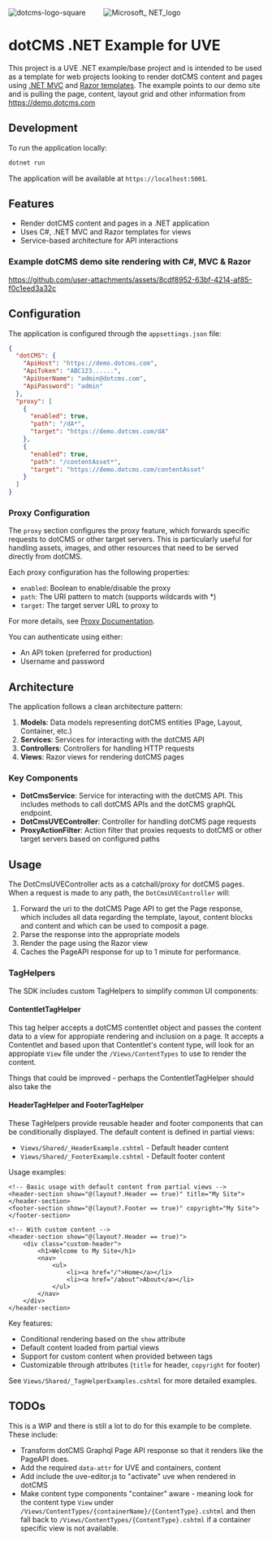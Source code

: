 ![dotcms-logo-square](https://github.com/user-attachments/assets/97d16db7-706c-4f4c-b352-619e1c8ceccc) &nbsp; &nbsp; &nbsp; &nbsp; ![Microsoft_ NET_logo](https://github.com/user-attachments/assets/59b19db7-206e-49c4-83b1-efbaf98ca07f)  &nbsp; 


# dotCMS .NET Example for UVE

This project is a UVE .NET example/base project and is intended to be used as a template for web projects looking to render dotCMS content and pages using [.NET MVC](https://dotnet.microsoft.com/en-us/apps/aspnet/mvc) and [Razor templates](https://learn.microsoft.com/en-us/aspnet/core/razor-pages/).  The example points to our demo site and is pulling the page, content, layout grid and other information from https://demo.dotcms.com

## Development

To run the application locally:

```bash
dotnet run
```

The application will be available at `https://localhost:5001`.




## Features

- Render dotCMS content and pages in a .NET application
- Uses C#, .NET MVC and Razor templates for views
- Service-based architecture for API interactions


### Example dotCMS demo site rendering with C#, MVC & Razor

https://github.com/user-attachments/assets/8cdf8952-63bf-4214-af85-f0c1eed3a32c


## Configuration

The application is configured through the `appsettings.json` file:

```json
{
  "dotCMS": {
    "ApiHost": "https://demo.dotcms.com",
    "ApiToken": "ABC123......",
    "ApiUserName": "admin@dotcms.com",
    "ApiPassword": "admin"
  },
  "proxy": [
    {
      "enabled": true,
      "path": "/dA*",
      "target": "https://demo.dotcms.com/dA"
    },
    {
      "enabled": true,
      "path": "/contentAsset*",
      "target": "https://demo.dotcms.com/contentAsset"
    }
  ]
}
```

### Proxy Configuration

The `proxy` section configures the proxy feature, which forwards specific requests to dotCMS or other target servers. This is particularly useful for handling assets, images, and other resources that need to be served directly from dotCMS.

Each proxy configuration has the following properties:
- `enabled`: Boolean to enable/disable the proxy
- `path`: The URI pattern to match (supports wildcards with *)
- `target`: The target server URL to proxy to

For more details, see [Proxy Documentation](docs/Proxy.md).

You can authenticate using either:
- An API token (preferred for production)
- Username and password

## Architecture

The application follows a clean architecture pattern:

1. **Models**: Data models representing dotCMS entities (Page, Layout, Container, etc.)
2. **Services**: Services for interacting with the dotCMS API
3. **Controllers**: Controllers for handling HTTP requests
4. **Views**: Razor views for rendering dotCMS pages

### Key Components

- **DotCmsService**: Service for interacting with the dotCMS API.  This includes methods to call dotCMS APIs and the dotCMS graphQL endpoint.
- **DotCmsUVEController**: Controller for handling dotCMS page requests
- **ProxyActionFilter**: Action filter that proxies requests to dotCMS or other target servers based on configured paths



## Usage

The DotCmsUVEController acts as a catchall/proxy for dotCMS pages. When a request is made to any path, the `DotCmsUVEController` will:

1. Forward the uri to the dotCMS Page API to get the Page response, which includes all data regarding the template, layout, content blocks and content and which can be used to composit a page.
2. Parse the response into the appropriate models
3. Render the page using the Razor view
4. Caches the PageAPI response for up to 1 minute for performance.

### TagHelpers

The SDK includes custom TagHelpers to simplify common UI components:


#### ContentletTagHelper
This tag helper accepts a dotCMS contentlet object and passes the content data to a view for appropiate rendering and inclusion on a page.  It accepts a Contentlet and based upon that Contentlet's content type, will look for an appropiate `View` file under the `/Views/ContentTypes` to use to render the content. 

Things that could be improved - perhaps the ContentletTagHelper should also take the 

#### HeaderTagHelper and FooterTagHelper

These TagHelpers provide reusable header and footer components that can be conditionally displayed. The default content is defined in partial views:

- `Views/Shared/_HeaderExample.cshtml` - Default header content
- `Views/Shared/_FooterExample.cshtml` - Default footer content

Usage examples:

```cshtml
<!-- Basic usage with default content from partial views -->
<header-section show="@(layout?.Header == true)" title="My Site"></header-section>
<footer-section show="@(layout?.Footer == true)" copyright="My Site"></footer-section>

<!-- With custom content -->
<header-section show="@(layout?.Header == true)">
    <div class="custom-header">
        <h1>Welcome to My Site</h1>
        <nav>
            <ul>
                <li><a href="/">Home</a></li>
                <li><a href="/about">About</a></li>
            </ul>
        </nav>
    </div>
</header-section>
```

Key features:
- Conditional rendering based on the `show` attribute
- Default content loaded from partial views
- Support for custom content when provided between tags
- Customizable through attributes (`title` for header, `copyright` for footer)

See `Views/Shared/_TagHelperExamples.cshtml` for more detailed examples.


## TODOs
This is a WIP and there is still a lot to do for this example to be complete.  These include:


- Transform dotCMS Graphql Page API response so that it renders like the PageAPI does.
- Add the required `data-attr` for UVE and containers, content
- Add include the uve-editor.js to "activate" uve when rendered in dotCMS
- Make content type components "container" aware - meaning look for the content type `View` under `/Views/ContentTypes/{containerName}/{ContentType}.cshtml` and then fall back to `/Views/ContentTypes/{ContentType}.cshtml` if a container specific view is not available.
